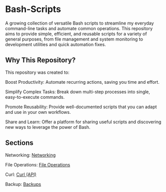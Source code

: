 # Bash-Scripts
A growing collection of versatile Bash scripts to streamline my everyday command-line tasks and automate common operations. This repository aims to provide simple, efficient, and reusable scripts for a variety of general purposes, from file management and system monitoring to development utilities and quick automation fixes.

## Why This Repository?
This repository was created to:

Boost Productivity: Automate recurring actions, saving you time and effort.

Simplify Complex Tasks: Break down multi-step processes into single, easy-to-execute commands.

Promote Reusability: Provide well-documented scripts that you can adapt and use in your own workflows.

Share and Learn: Offer a platform for sharing useful scripts and discovering new ways to leverage the power of Bash.

## Sections
Networking: [Networking](/Networking)<br>  

File Operations: [File Operations](/File%20Operations)<br>  

Curl: [Curl (API)](/Curl%20(APIs))<br>  

Backup: [Backups](/Backups)<br>  



